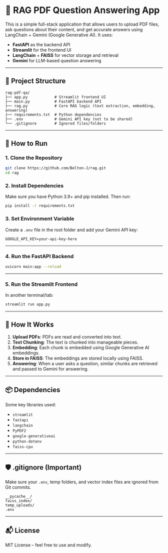 # 📄 RAG PDF Question Answering App

This is a simple full-stack application that allows users to upload PDF files, ask questions about their content, and get accurate answers using LangChain + Gemini (Google Generative AI). It uses:

* **FastAPI** as the backend API
* **Streamlit** for the frontend UI
* **LangChain** + **FAISS** for vector storage and retrieval
* **Gemini** for LLM-based question answering

---

## 📜 Project Structure

```
rag-pdf-qa/
├── app.py            # Streamlit frontend UI
├── main.py           # FastAPI backend API
├── rag.py            # Core RAG logic (text extraction, embedding, answering)
├── requirements.txt  # Python dependencies
├── .env              # Gemini API key (not to be shared)
└── .gitignore        # Ignored files/folders
```

---

## 🚀 How to Run

### 1. Clone the Repository

```bash
git clone https://github.com/Belton-J/rag.git
cd rag
```

### 2. Install Dependencies

Make sure you have Python 3.9+ and pip installed. Then run:

```bash
pip install -r requirements.txt
```

### 3. Set Environment Variable

Create a `.env` file in the root folder and add your Gemini API key:

```
GOOGLE_API_KEY=your-api-key-here
```

---

### 4. Run the FastAPI Backend

```bash
uvicorn main:app --reload
```

---

### 5. Run the Streamlit Frontend

In another terminal/tab:

```bash
streamlit run app.py
```

---

## 🧠 How It Works

1. **Upload PDFs**: PDFs are read and converted into text.
2. **Text Chunking**: The text is chunked into manageable pieces.
3. **Embedding**: Each chunk is embedded using Google Generative AI embeddings.
4. **Store in FAISS**: The embeddings are stored locally using FAISS.
5. **Answering**: When a user asks a question, similar chunks are retrieved and passed to Gemini for answering.

---

## 📦 Dependencies

Some key libraries used:

* `streamlit`
* `fastapi`
* `langchain`
* `PyPDF2`
* `google-generativeai`
* `python-dotenv`
* `faiss-cpu`

---

## 🛡️ .gitignore (Important)

Make sure your `.env`, temp folders, and vector index files are ignored from Git commits.

```
__pycache__/
faiss_index/
temp_uploads/
.env
```

---

## 📬 License

MIT License – feel free to use and modify.
